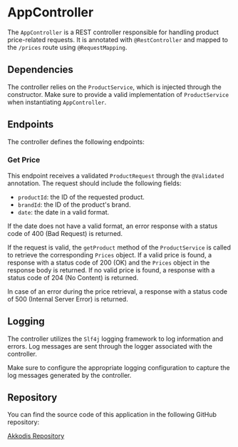 # AppController 

The `AppController` is a REST controller responsible for handling product price-related requests. It is annotated with `@RestController` and mapped to the `/prices` route using `@RequestMapping`.

## Dependencies

The controller relies on the `ProductService`, which is injected through the constructor. Make sure to provide a valid implementation of `ProductService` when instantiating `AppController`.

## Endpoints

The controller defines the following endpoints:

### Get Price

This endpoint receives a validated `ProductRequest` through the `@Validated` annotation. The request should include the following fields:

- `productId`: the ID of the requested product.
- `brandId`: the ID of the product's brand.
- `date`: the date in a valid format.

If the date does not have a valid format, an error response with a status code of 400 (Bad Request) is returned.

If the request is valid, the `getProduct` method of the `ProductService` is called to retrieve the corresponding `Prices` object. If a valid price is found, a response with a status code of 200 (OK) and the `Prices` object in the response body is returned. If no valid price is found, a response with a status code of 204 (No Content) is returned.

In case of an error during the price retrieval, a response with a status code of 500 (Internal Server Error) is returned.

## Logging

The controller utilizes the `Slf4j` logging framework to log information and errors. Log messages are sent through the logger associated with the controller.

Make sure to configure the appropriate logging configuration to capture the log messages generated by the controller.

## Repository

You can find the source code of this application in the following GitHub repository:

[Akkodis Repository](https://github.com/ManuelFC1995/Akkodis)
